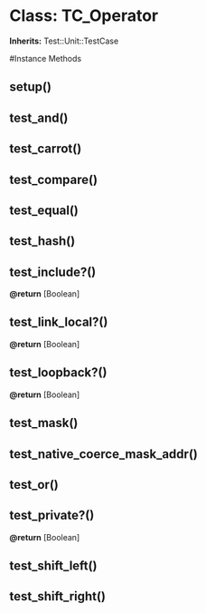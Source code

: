 # Class: TC_Operator
**Inherits:** Test::Unit::TestCase
    




#Instance Methods
## setup() [](#method-i-setup)

## test_and() [](#method-i-test_and)

## test_carrot() [](#method-i-test_carrot)

## test_compare() [](#method-i-test_compare)

## test_equal() [](#method-i-test_equal)

## test_hash() [](#method-i-test_hash)

## test_include?() [](#method-i-test_include?)

**@return** [Boolean] 

## test_link_local?() [](#method-i-test_link_local?)

**@return** [Boolean] 

## test_loopback?() [](#method-i-test_loopback?)

**@return** [Boolean] 

## test_mask() [](#method-i-test_mask)

## test_native_coerce_mask_addr() [](#method-i-test_native_coerce_mask_addr)

## test_or() [](#method-i-test_or)

## test_private?() [](#method-i-test_private?)

**@return** [Boolean] 

## test_shift_left() [](#method-i-test_shift_left)

## test_shift_right() [](#method-i-test_shift_right)

